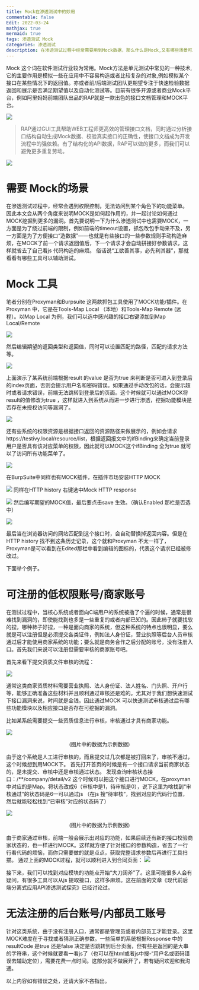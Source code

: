 ```yaml
---
title: Mock在渗透测试中的妙用
commentable: false
Edit: 2022-03-24
mathjax: true
mermaid: true
tags: 渗透测试 Mock
categories: 渗透测试
description: 在渗透测试过程中经常需要用到Mock数据，那么什么是Mock,又有哪些场景可以使用呢
---
```


Mock 这个词在软件测试行业较为常用。Mock方法是单元测试中常见的一种技术,
它的主要作用是模拟一些在应用中不容易构造或者比较复杂的对象,例如模拟某个接口在某些情况下的返回值。亦或者前/后端测试团队更期望专注于快速检验数据返回和展示是否满足期望值以及自动化测试等。目前有很多开源或者商业Mock平台，例如阿里妈妈前端团队出品的RAP就是一款出色的接口文档管理和MOCK平台。

![](../assets/2022-03-24-Mock在渗透测试中的妙用_images/f2808734.png)

> RAP通过GUI工具帮助WEB工程师更高效的管理接口文档，同时通过分析接口结构自动生成Mock数据、校验真实接口的正确性，使接口文档成为开发流程中的强依赖。有了结构化的API数据，RAP可以做的更多，而我们可以避免更多重复劳动。

![](../assets/2022-03-24-Mock在渗透测试中的妙用_images/fcc4c8b2.png)

# 需要 Mock的场景
在渗透测试过程中，经常会遇到权限控制，无法访问到某个角色下的功能菜单。
因此本文会从两个角度来说明MOCK是如何起作用的，并一起讨论如何通过MOCK挖掘到更多的漏洞。首先要说明一下为什么渗透测试中也需要MOCK，一方面是为了绕过前端的限制，例如前端的timeout设置，抓包改包手动来不及，另一方面是为了方便接口“造数据”——也就是有些接口的一些参数规则手动构造麻烦，在MOCK了前一个请求返回值后，下一个请求才会自动拼接好参数请求，这样就省去了自己看js 代码构造的麻烦。
俗话说“工欲善其事，必先利其器”，那就看看有哪些工具可以辅助测试。
# Mock 工具

笔者分别在Proxyman和Burpsuite 这两款抓包工具使用了MOCK功能/插件。在Proxyman 中，它是在Tools-Map Local （本地）和Tools-Map Remote (远程）。以Map Local 为例，我们可以选中感兴趣的接口右键添加到Map Local/Remote

![](../assets/2022-03-24-Mock在渗透测试中的妙用_images/9d5c3734.png)

然后编辑期望的返回类型和返回值，同时可以设置匹配的路径，匹配的请求方法等。

![](../assets/2022-03-24-Mock在渗透测试中的妙用_images/72addbd6.png)

上面演示了某系统前端根据result 的value 是否为true 来判断是否可进入到登录后的index页面，否则会提示用户名和密码错误。如果通过手动改包的话，会提示超时或者请求错误，前端无法跳转到登录后的页面。这个时候就可以通过MOCK将result的值修改为true ，这样就进入到系统从而进一步进行渗透，挖掘功能模块是否存在未授权访问等漏洞了。

![](../assets/2022-03-24-Mock在渗透测试中的妙用_images/84d23f69.png)

还有些系统的权限资源是根据接口返回的资源路径来做展示的，例如会请求https://testivy.local/resource/list，根据返回报文中的ifBinding来确定当前登录用户是否具有该对应菜单的权限，因此就可以MOCK这个ifBinding 全为true 就可以了访问所有功能菜单了。

![](../assets/2022-03-24-Mock在渗透测试中的妙用_images/1178a054.png)

在BurpSuite中同样也有MOCK插件，在插件市场安装HTTP MOCK

![](../assets/2022-03-24-Mock在渗透测试中的妙用_images/8f093213.png)
同样在HTTP history 右键选中Mock  HTTP response

![](../assets/2022-03-24-Mock在渗透测试中的妙用_images/696af707.png)
然后编写期望的MOCK值，最后要点击save 生效。（确认Enabled 那栏是否选中）

![](../assets/2022-03-24-Mock在渗透测试中的妙用_images/d1e3067d.png)

最后当在浏览器访问的网站匹配到这个接口时，会自动替换掉返回内容。但是在HTTP history 找不到这条历史记录，这个就和Proxyman 不太一样了，Proxyman是可以看到在Edited那栏中看到编辑的图标的，代表这个请求已经被修改过。

下面举个例子。

# 可注册的低权限账号/商家账号

在测试过程中，当核心系统或者面向C端用户的系统被撸了个遍的时候，通常是很难找到漏洞的，即使能找到也多是一些重复的或者内部已知的。因此柿子就要找软的捏，哪种柿子好捏，一种是面向商家的系统，但这种系统的特点也很明显，要么就是可以注册但是必须提交各类证件，例如法人身份证，营业执照等后台人员审核通过后才能使用商家系统的功能；要么就是商务合作之后分配的账号，没有注册入口。首先我们来说可以注册但需要审核的商家账号吧。

首先来看下提交资质文件审核的流程：

![](../assets/2022-03-24-Mock在渗透测试中的妙用_images/b025879c.png)

通常这类商家资质材料需要营业执照、法人身份证、法人姓名、门头照、开户行等，能够正确准备这些材料并且顺利通过审核还是难的。尤其对于我们想快速测试下接口漏洞来说，时间就是金钱。因此通过MOCK 可以快速测试审核通过后有哪些功能模块以及相应接口是否存在可挖掘的漏洞。

比如某系统需要提交一些资质信息进行审核，审核通过才具有商家功能。

![](../assets/2022-03-24-Mock在渗透测试中的妙用_images/9714e779.png)
<center> (图片中的数据为示例数据)</center>

由于这个系统是人工进行审核的，而且提交过几次都是被打回来了，审核不通过，这个时候想到用MOCK下。
首先打开首页的时候是有一个接口请求当前商家状态的，是未提交、审核中还是审核通过状态。
发现查询审核状态接口：/**/company/detail/v2
这个时候可以把这个接口进行MOCK，在proxyman 中对应的是Map。将状态改成6（审核中是1，待审核是0），说下这里为啥找到“审核通过”的状态码是6—可以通过js （在js 搜“待审核”，找到对应的代码行位置，然后就能轻松找到“已审核”对应的状态码了）

![](../assets/2022-03-24-Mock在渗透测试中的妙用_images/3fc6d145.png)
<center> (图片中的数据为示例数据)</center>

由于商家通过审核，前端一般会展示出对应的功能，如果后续还有新的接口校验商家状态的，也一样进行MOCK。这样就方便了针对接口的参数构造，省去了一行行看代码的烦恼，而你只需要做的就是点点，获取完整请求参数后再进行工具扫描。
通过上面的MOCK过程，就可以顺利进入到合同页面：
![](../assets/2022-03-24-Mock在渗透测试中的妙用_images/38dddfa2.png)

接下来，我们可以找到对应模块的功能点开始“大刀阔斧”了。这里可能很多人会有疑问，有很多工具可以从js 提取接口，这样多麻烦。这在前面的文章《现代前后端分离式应用API渗透测试探究》已经讨论过。
# 无法注册的后台账号/内部员工账号
针对这类系统，由于没有注册入口，通常都是管理员或者内部员工才能登录。这里MOCK难度在于寻找或者猜测正确参数。一些简单的系统根据Response 中的resultCode 是true 还是false 决定是否跳转到后台页面，但有些是返回的是大串的字符串，这个时候就要看一看js了（也可以在html或者js中搜-“用户名或密码错误去辅助定位），需要花费一点时间。这部分就不做展开了，若有疑问欢迎和我沟通。

以上内容如有错误之处，还请大家不吝指出。

